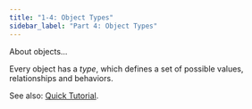 ```yaml
---
title: "1-4: Object Types"
sidebar_label: "Part 4: Object Types"
---
```


About objects...

Every object has a _type_, which defines a set of possible values, relationships and behaviors.

See also: [Quick Tutorial](/docs/tutorial/object-types).
